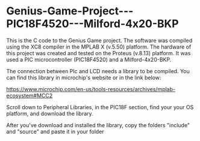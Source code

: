 # Genius-Game-Project---PIC18F4520---Milford-4x20-BKP

This is the C code to the Genius Game project. 
The software was compiled using the XC8 compiler in the MPLAB X (v.5.50) platform. 
The hardware of this project was created and tested on the Proteus (v.8.13) platform. 
It was used a PIC microcontroller (PIC18F4520) and a Milford-4x20-BKP.

The connection between PIc and LCD needs a library to be compiled. You can find this library in microchip's website or in the link below:

https://www.microchip.com/en-us/tools-resources/archives/mplab-ecosystem#MCC2

Scroll down to Peripheral Libraries, in the PIC18F section, find your your OS platform, and download the library.

After you've download and installed the library, copy the folders "include" and "source" and paste it in your folder
